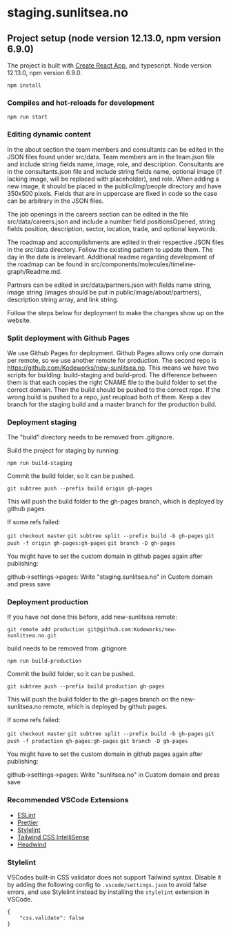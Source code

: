 # staging.sunlitsea.no

## Project setup (node version 12.13.0, npm version 6.9.0)
The project is built with [Create React App](https://github.com/facebook/create-react-app), and typescript. Node version 12.13.0, npm version 6.9.0.
```
npm install
```

### Compiles and hot-reloads for development
```
npm run start
```

### Editing dynamic content
In the about section the team members and consultants can be edited in the JSON files found under src/data.
Team members are in the team.json file and include string fields name, image, role, and description.
Consultants are in the consultants.json file and include string fields name, optional image (if lacking image, will be replaced with placeholder), and role.
When adding a new image, it should be placed in the public/img/people directory and have 350x500 pixels. Fields that are in uppercase are fixed in code so the case can be arbitrary in the JSON files.

The job openings in the careers section can be edited in the file src/data/careers.json and include a number field positionsOpened, string fields position, description, sector, location, trade, and optional keywords.

The roadmap and accomplishments are edited in their respective JSON files in the src/data directory. Follow the existing pattern to update them. The day in the date is irrelevant. Additional readme regarding development of the roadmap can be found in src/components/molecules/timeline-graph/Readme.md.

Partners can be edited in src/data/partners.json with fields name string, image string (images should be put in public/image/about/partners), description string array, and link string.

Follow the steps below for deployment to make the changes show up on the website.

### Split deployment with Github Pages

We use Github Pages for deployment. Github Pages allows only one domain per remote, so we use another remote for production. The second repo is https://github.com/Kodeworks/new-sunlitsea.no.
This means we have two scripts for building: build-staging and build-prod. The difference between them is that each copies the right CNAME file to the build folder to set the correct domain.
Then the build should be pushed to the correct repo. If the wrong build is pushed to a repo, just reupload both of them. Keep a dev branch for the staging build and a master branch for the production build.

### Deployment staging

The "build" directory needs to be removed from .gitignore.

Build the project for staging by running:

`npm run build-staging`

Commit the build folder, so it can be pushed.

`git subtree push --prefix build origin gh-pages`

This will push the build folder to the gh-pages branch, which is deployed by github pages.

If some refs failed: 

`git checkout master`
`git subtree split --prefix build -b gh-pages`
`git push -f origin gh-pages:gh-pages`
`git branch -D gh-pages`

You might have to set the custom domain in github pages again after publishing:

github->settings->pages: Write "staging.sunlitsea.no" in Custom domain and press save

### Deployment production

If you have not done this before, add new-sunlitsea remote:

`git remote add production git@github.com:Kodeworks/new-sunlitsea.no.git`

build needs to be removed from .gitignore

`npm run build-production`

Commit the build folder, so it can be pushed.

`git subtree push --prefix build production gh-pages`

This will push the build folder to the gh-pages branch on the new-sunlitsea.no remote, which is deployed by github pages.

If some refs failed: 

`git checkout master`
`git subtree split --prefix build -b gh-pages`
`git push -f production gh-pages:gh-pages`
`git branch -D gh-pages`

You might have to set the custom domain in github pages again after publishing:

github->settings->pages: Write "sunlitsea.no" in Custom domain and press save

### Recommended VSCode Extensions

- [ESLint](https://marketplace.visualstudio.com/items?itemName=dbaeumer.vscode-eslint)
- [Prettier](https://marketplace.visualstudio.com/items?itemName=esbenp.prettier-vscode)
- [Stylelint](https://marketplace.visualstudio.com/items?itemName=stylelint.vscode-stylelint)
- [Tailwind CSS IntelliSense](https://marketplace.visualstudio.com/items?itemName=bradlc.vscode-tailwindcss)
- [Headwind](https://marketplace.visualstudio.com/items?itemName=heybourn.headwind)

### Stylelint

VSCodes built-in CSS validator does not support Tailwind syntax. Disable it by adding the following config to `.vscode/settings.json` to avoid false errors, and use Stylelint instead by installing the `stylelint` extension in VSCode.

```PlainText
{
    "css.validate": false
}
```
